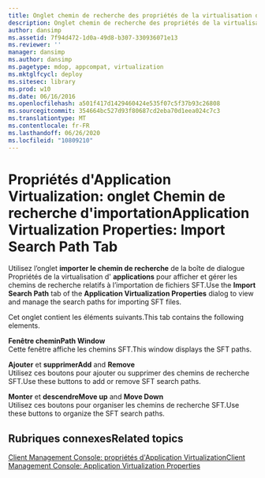 ```yaml
---
title: Onglet chemin de recherche des propriétés de la virtualisation des applications
description: Onglet chemin de recherche des propriétés de la virtualisation des applications
author: dansimp
ms.assetid: 7f94d472-1d0a-49d8-b307-330936071e13
ms.reviewer: ''
manager: dansimp
ms.author: dansimp
ms.pagetype: mdop, appcompat, virtualization
ms.mktglfcycl: deploy
ms.sitesec: library
ms.prod: w10
ms.date: 06/16/2016
ms.openlocfilehash: a501f417d1429460424e535f07c5f37b93c26808
ms.sourcegitcommit: 354664bc527d93f80687cd2eba70d1eea024c7c3
ms.translationtype: MT
ms.contentlocale: fr-FR
ms.lasthandoff: 06/26/2020
ms.locfileid: "10809210"
---
```

# <span data-ttu-id="4356d-103">Propriétés d'Application Virtualization: onglet Chemin de recherche d'importation</span><span class="sxs-lookup"><span data-stu-id="4356d-103">Application Virtualization Properties: Import Search Path Tab</span></span>


<span data-ttu-id="4356d-104">Utilisez l’onglet **importer le chemin de recherche** de la boîte de dialogue Propriétés de la virtualisation d' **applications** pour afficher et gérer les chemins de recherche relatifs à l’importation de fichiers SFT.</span><span class="sxs-lookup"><span data-stu-id="4356d-104">Use the **Import Search Path** tab of the **Application Virtualization Properties** dialog to view and manage the search paths for importing SFT files.</span></span>

<span data-ttu-id="4356d-105">Cet onglet contient les éléments suivants.</span><span class="sxs-lookup"><span data-stu-id="4356d-105">This tab contains the following elements.</span></span>

<a href="" id="path-window"></a>**<span data-ttu-id="4356d-106">Fenêtre chemin</span><span class="sxs-lookup"><span data-stu-id="4356d-106">Path Window</span></span>**  
<span data-ttu-id="4356d-107">Cette fenêtre affiche les chemins SFT.</span><span class="sxs-lookup"><span data-stu-id="4356d-107">This window displays the SFT paths.</span></span>

<a href="" id="add-and-remove"></a><span data-ttu-id="4356d-108">**Ajouter** et **supprimer**</span><span class="sxs-lookup"><span data-stu-id="4356d-108">**Add** and **Remove**</span></span>  
<span data-ttu-id="4356d-109">Utilisez ces boutons pour ajouter ou supprimer des chemins de recherche SFT.</span><span class="sxs-lookup"><span data-stu-id="4356d-109">Use these buttons to add or remove SFT search paths.</span></span>

<a href="" id="move-up-and-move-down"></a><span data-ttu-id="4356d-110">**Monter** et **descendre**</span><span class="sxs-lookup"><span data-stu-id="4356d-110">**Move up** and **Move Down**</span></span>  
<span data-ttu-id="4356d-111">Utilisez ces boutons pour organiser les chemins de recherche SFT.</span><span class="sxs-lookup"><span data-stu-id="4356d-111">Use these buttons to organize the SFT search paths.</span></span>

## <span data-ttu-id="4356d-112">Rubriques connexes</span><span class="sxs-lookup"><span data-stu-id="4356d-112">Related topics</span></span>


[<span data-ttu-id="4356d-113">Client Management Console: propriétés d'Application Virtualization</span><span class="sxs-lookup"><span data-stu-id="4356d-113">Client Management Console: Application Virtualization Properties</span></span>](client-management-console-application-virtualization-properties.md)

 

 





